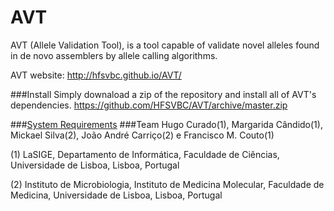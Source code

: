 # AVT
AVT (Allele Validation Tool), is a tool capable of validate novel alleles found in de novo assemblers by allele calling algorithms.

AVT website: http://hfsvbc.github.io/AVT/

###Install
Simply downaload a zip of the repository and install all of AVT's <a name="SR"></a>dependencies.
<https://github.com/HFSVBC/AVT/archive/master.zip>

###[System Requirements](#SR)
###Team
Hugo Curado(1), Margarida Cândido(1), Mickael Silva(2), João André Carriço(2) e Francisco M. Couto(1)

(1) LaSIGE, Departamento de Informática, Faculdade de Ciências, Universidade de Lisboa, Lisboa, Portugal 

(2) Instituto de Microbiologia, Instituto de Medicina Molecular, Faculdade de Medicina, Universidade de Lisboa, Lisboa, Portugal


